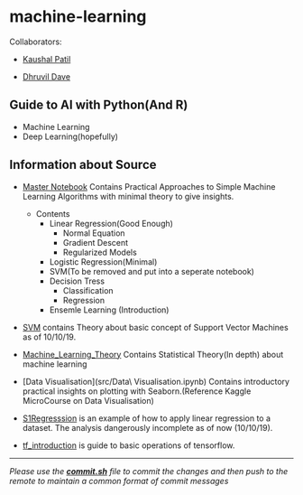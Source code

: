 # machine-learning

Collaborators:

- [Kaushal Patil](https://github.com/Kaushal1011)

- [Dhruvil Dave](https://github.com/dhruvildave)

## Guide to AI with Python(And R)

- Machine Learning
- Deep Learning(hopefully)

## Information about Source

- [Master Notebook](src/MasterNotebook.ipynb) Contains Practical Approaches to Simple Machine Learning Algorithms with minimal theory to give insights.
    - Contents
        - Linear Regression(Good Enough)
            - Normal Equation
            - Gradient Descent
            - Regularized Models
        - Logistic Regression(Minimal)
        - SVM(To be removed and put into a seperate notebook)
        - Decision Tress
            - Classification
            - Regression
        - Ensemle Learning (Introduction)

- [SVM](src/SVM.ipynb) contains Theory about basic concept of Support Vector Machines as of 10/10/19.

- [Machine_Learning_Theory](src/Machine_Learning_Theory.ipynb) Contains Statistical Theory(In depth) about machine learning

- [Data Visualisation](src/Data\ Visualisation.ipynb) Contains introductory practical insights on plotting with Seaborn.(Reference Kaggle MicroCourse on Data Visualisation)

- [S1Regresssion](src/S1Regresssion.ipynb) is an example of how to apply linear regression to a dataset. The analysis dangerously incomplete as of now (10/10/19).

- [tf_introduction](src/tf_introduction.ipynb) is guide to basic operations of tensorflow.

---

*Please use the __[commit.sh](commit.sh)__ file to commit the changes and then push to the remote to maintain a common format of commit messages*
